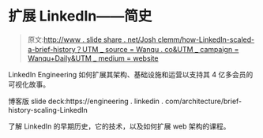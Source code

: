 # 扩展 LinkedIn——简史

> 原文:[http://www . slide share . net/Josh clemm/how-LinkedIn-scaled-a-brief-history？UTM _ source = Wanqu . co&UTM _ campaign = Wanqu+Daily&UTM _ medium = website](http://www.slideshare.net/joshclemm/how-linkedin-scaled-a-brief-history?utm_source=wanqu.co&utm_campaign=Wanqu+Daily&utm_medium=website)

LinkedIn Engineering 如何扩展其架构、基础设施和运营以支持其 4 亿多会员的可视化故事。

博客版 slide deck:https://engineering . linkedin . com/architecture/brief-history-scaling-LinkedIn

了解 LinkedIn 的早期历史，它的技术，以及如何扩展 web 架构的课程。